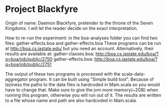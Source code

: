 Project Blackfyre
====================
Origin of name: Daemon Blackfyre, pretender to the throne of the Seven Kingdoms. I will let the reader decide on the exact interpretation.

How to re-run the experiment:
in the boa-analyses folder you can find two files: gather-effects.boa and gather-effects.boa
These programs can be run at http://boa.cs.iastate.edu/ but you need an account. Alternatively, their results are available at:
gather-classes.boa:		http://boa.cs.iastate.edu/boa/?q=boa/job/public/2750
gather-effects.boa:		http://boa.cs.iastate.edu/boa/?q=boa/job/public/2751

The output of these two programs is processed with the scala-data-aggregator program. It can be built using "Simple build tool". Because of laziness the paths to the data files is hardcoded in Main.scala so you would have to change that. Make sure to give the jvm more memory(~2GB) when running this program, otherwise you will run out of it. The results are written to a file whose name and path are also hardcoded in Main.scala.

